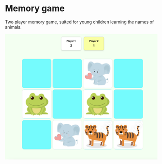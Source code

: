 # Memory game

Two player memory game, suited for young children learning the names of animals.


![screenshot](https://github.com/FilipStenbeck/memory-game/blob/main/img/screenshot.png)
